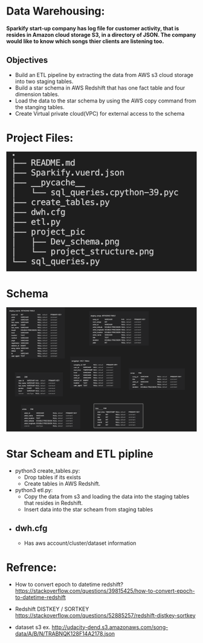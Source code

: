 # Data Warehousing:

#### Sparkify start-up company has log file for customer activity, that is resides in Amazon cloud storage S3, in a directory of JSON. The company would like to know which songs thier clients are listening too.

## Objectives

- Build an ETL pipeline by extracting the data from AWS s3 cloud storage into two staging tables.
- Build a star schema in AWS Redshift that has one fact table and four dimension tables.
- Load the data to the star schema by using the AWS copy command from the stanging tables.
- Create Virtual private cloud(VPC) for external access to the schema

# Project Files:

![Alt text](project_pic/project_structure.png)

# Schema

![Alt text](project_pic/Dev_schema.png)

# Star Scheam and ETL pipline

- python3 create_tables.py:
  - Drop tables if its exists
  - Create tables in AWS Redshift.
- python3 etl.py:
  - Copy the data from s3 and loading the data into the staging tables that resides in Redshift.
  - Insert data into the star scheam from staging tables

* ## dwh.cfg
  - Has aws account/cluster/dataset information

# Refrence:

- How to convert epoch to datetime redshift?
  https://stackoverflow.com/questions/39815425/how-to-convert-epoch-to-datetime-redshift

- Redshift DISTKEY / SORTKEY
  https://stackoverflow.com/questions/52885257/redshift-distkey-sortkey

- dataset s3 ex.
  http://udacity-dend.s3.amazonaws.com/song-data/A/B/N/TRABNQK128F14A2178.json
